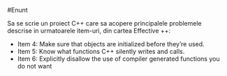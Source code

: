 #Enunt

Sa se scrie un proiect C++ care sa acopere principalele problemele descrise in urmatoarele item-uri, din cartea Effective ++:

 - Item 4: Make sure that objects are initialized before they’re used.
 - Item 5: Know what functions C++ silently writes and calls.
 - Item 6: Explicitly disallow the use of compiler generated functions you do not want